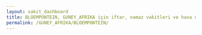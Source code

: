 ```yaml
---
layout: vakit_dashboard
title: BLOEMPONTEIN, GUNEY_AFRIKA için iftar, namaz vakitleri ve hava durumu - ilçe/eyalet seç
permalink: /GUNEY_AFRIKA/BLOEMPONTEIN/
---
```


<script type="text/javascript">
  var GLOBAL_COUNTRY = 'GUNEY_AFRIKA';
  var GLOBAL_CITY = 'BLOEMPONTEIN';
  var GLOBAL_STATE = '';
  var lat = 72;
  var lon = 21;
</script>
